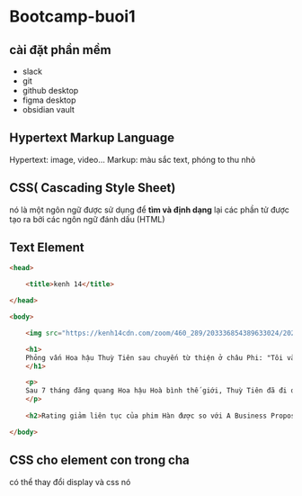 # Bootcamp-buoi1
## cài đặt phần mềm
- slack
- git
- github desktop
- figma desktop
- obsidian vault
## Hypertext Markup Language
Hypertext: image, video...
Markup: màu sắc text, phóng to thu nhỏ
## CSS( Cascading Style Sheet)
nó là một ngôn ngữ được sử dụng để **tìm và định dạng** lại các phần tử được tạo ra bởi các ngôn ngữ đánh dấu (HTML)
## Text Element
```html
<head>

    <title>kenh 14</title>

</head>

<body>

    <img src="https://kenh14cdn.com/zoom/460_289/203336854389633024/2022/7/24/photo1658681191055-16586811913482120619873.jpg"/>

    <h1>
    Phỏng vấn Hoa hậu Thuỳ Tiên sau chuyến từ thiện ở châu Phi: "Tôi và anh Quang Linh chỉ là bạn"
    </h1>

    <p>
    Sau 7 tháng đăng quang Hoa hậu Hoà bình thế giới, Thuỳ Tiên đã đi đến nhiều quốc gia để lan tỏa năng lượng tích cực cũng như giúp đỡ những người có hoàn cảnh khó khăn.
    </p>
    
    <h2>Rating giảm liên tục của phim Hàn được so với A Business Proposal, quá tiếc cho dàn diễn viên đẹp</h2>

</body>
```

## CSS cho element con trong cha
có thể thay đổi display và css nó
